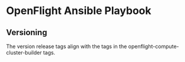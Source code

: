 # OpenFlight Ansible Playbook

## Versioning

The version release tags align with the tags in the openflight-compute-cluster-builder tags.
